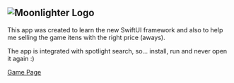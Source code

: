 ![Moonlighter Logo](https://imgur.com/tj4n9HK.png)
-------------------

This app was created to learn the new SwiftUI framework and also to help me selling the game itens with the right price (aways).

The app is integrated with spotlight search, so... install, run and never open it again :)

[Game Page](https://moonlighterthegame.com)
